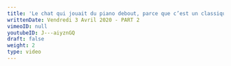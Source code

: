 ```yaml
---
title: 'Le chat qui jouait du piano debout, parce que c’est un classique'
writtenDate: Vendredi 3 Avril 2020 - PART 2
vimeoID: null
youtubeID: J---aiyznGQ
draft: false
weight: 2
type: video
---
```

